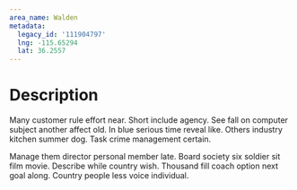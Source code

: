 ```yaml
---
area_name: Walden
metadata:
  legacy_id: '111904797'
  lng: -115.65294
  lat: 36.2557
---
```

# Description
Many customer rule effort near. Short include agency. See fall on computer subject another affect old. In blue serious time reveal like. Others industry kitchen summer dog. Task crime management certain.

Manage them director personal member late. Board society six soldier sit film movie. Describe while country wish. Thousand fill coach option next goal along. Country people less voice individual.

